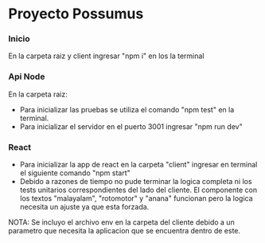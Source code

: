 # Proyecto Possumus

### Inicio

En la carpeta raiz y client ingresar "npm i" en los la terminal

### Api Node

En la carpeta raiz:

* Para inicializar las pruebas se utiliza el comando "npm test" en la terminal.
* Para inicializar el servidor en el puerto 3001 ingresar "npm run dev"

### React

* Para inicializar la app de react en la carpeta "client" ingresar en terminal el siguiente comando "npm start"
* Debido a razones de tiempo no pude terminar la logica completa ni los tests unitarios correspondientes del lado del cliente. El componente con los textos "malayalam", "rotomotor" y "anana" funcionan pero la logica necesita un ajuste ya que esta forzada.

NOTA: Se incluyo el archivo env en la carpeta del cliente debido a un parametro que necesita la aplicacion que se encuentra dentro de este.